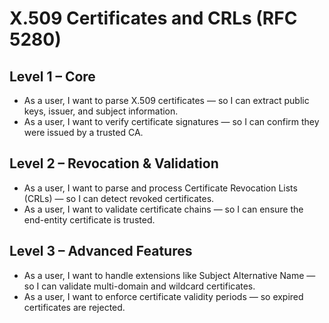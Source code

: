 # X.509 Certificates and CRLs (RFC 5280)

## Level 1 – Core
- As a user, I want to parse X.509 certificates — so I can extract public keys, issuer, and subject information.  
- As a user, I want to verify certificate signatures — so I can confirm they were issued by a trusted CA.  

## Level 2 – Revocation & Validation
- As a user, I want to parse and process Certificate Revocation Lists (CRLs) — so I can detect revoked certificates.  
- As a user, I want to validate certificate chains — so I can ensure the end-entity certificate is trusted.  

## Level 3 – Advanced Features
- As a user, I want to handle extensions like Subject Alternative Name — so I can validate multi-domain and wildcard certificates.  
- As a user, I want to enforce certificate validity periods — so expired certificates are rejected.  
